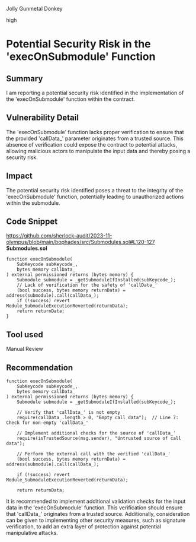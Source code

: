 Jolly Gunmetal Donkey

high

# Potential Security Risk in the 'execOnSubmodule' Function

## Summary

I am reporting a potential security risk identified in the implementation of the 'execOnSubmodule' function within the contract.

## Vulnerability Detail

The 'execOnSubmodule' function lacks proper verification to ensure that the provided 'callData_' parameter originates from a trusted source. This absence of verification could expose the contract to potential attacks, allowing malicious actors to manipulate the input data and thereby posing a security risk.

## Impact

The potential security risk identified poses a threat to the integrity of the 'execOnSubmodule' function, potentially leading to unauthorized actions within the submodule.

## Code Snippet
https://github.com/sherlock-audit/2023-11-olympus/blob/main/bophades/src/Submodules.sol#L120-127
**Submodules.sol**

```solidity
function execOnSubmodule(
    SubKeycode subKeycode_,
    bytes memory callData_
) external permissioned returns (bytes memory) {
    Submodule submodule = _getSubmoduleIfInstalled(subKeycode_);
    // Lack of verification for the safety of 'callData_'
    (bool success, bytes memory returnData) = address(submodule).call(callData_);
    if (!success) revert Module_SubmoduleExecutionReverted(returnData);
    return returnData;
}
``` 
## Tool used

Manual Review

## Recommendation
```solidity
function execOnSubmodule(
    SubKeycode subKeycode_,
    bytes memory callData_
) external permissioned returns (bytes memory) {
    Submodule submodule = _getSubmoduleIfInstalled(subKeycode_);
    
    // Verify that 'callData_' is not empty
    require(callData_.length > 0, "Empty call data");  // Line 7: Check for non-empty 'callData_'

    // Implement additional checks for the source of 'callData_'
    require(isTrustedSource(msg.sender), "Untrusted source of call data");

    // Perform the external call with the verified 'callData_'
    (bool success, bytes memory returnData) = address(submodule).call(callData_);
    
    if (!success) revert Module_SubmoduleExecutionReverted(returnData);
    
    return returnData;
```
It is recommended to implement additional validation checks for the input data in the 'execOnSubmodule' function. This verification should ensure that 'callData_' originates from a trusted source. Additionally, consideration can be given to implementing other security measures, such as signature verification, to add an extra layer of protection against potential manipulative attacks.
